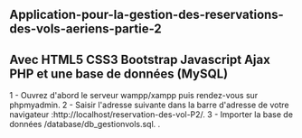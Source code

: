 Application-pour-la-gestion-des-reservations-des-vols-aeriens-partie-2
--
Avec HTML5 CSS3 Bootstrap Javascript Ajax PHP et une base de données (MySQL)
--
1 - Ouvrez d'abord le serveur wampp/xampp puis rendez-vous sur phpmyadmin.
2 - Saisir l'adresse suivante dans la barre d'adresse de votre navigateur :http://localhost/reservation-des-vol-P2/.
3 - Importer la base de données /database/db_gestionvols.sql.
.
